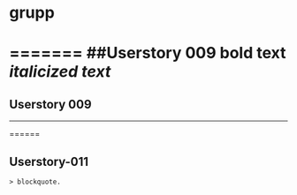 # grupp


=======
##Userstory 009
**bold text** *italicized text*
=======
## Userstory 009

---
======
## Userstory-011
```
> blockquote.
```

